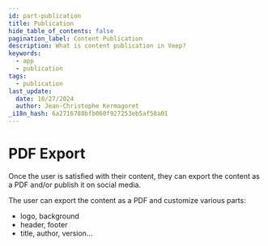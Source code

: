 ```yaml
---
id: part-publication
title: Publication
hide_table_of_contents: false
pagination_label: Content Publication
description: What is content publication in Veep?
keywords:
  - app
  - publication
tags:
  - publication
last_update:
  date: 10/27/2024
  author: Jean-Christophe Kermagoret
_i18n_hash: 6a2716788bfb060f927253eb5af58a01
---
```

# PDF Export

Once the user is satisfied with their content, they can export the content as a PDF and/or publish it on social media.

The user can export the content as a PDF and customize various parts:
* logo, background
* header, footer
* title, author, version...
